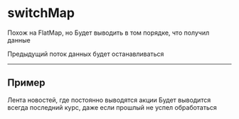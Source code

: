 # switchMap

Похож на FlatMap, но
Будет выводить в том порядке, что получил данные

Предыдущий поток данных будет останавливаться 

---
## Пример

Лента новостей, где постоянно выводятся акции
Будет выводится всегда последний курс, даже если прошлый не успел обработаться 